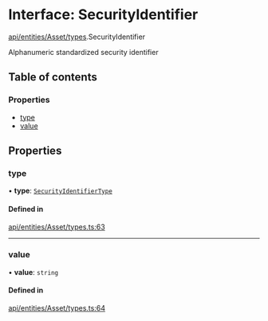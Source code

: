 # Interface: SecurityIdentifier

[api/entities/Asset/types](../wiki/api.entities.Asset.types).SecurityIdentifier

Alphanumeric standardized security identifier

## Table of contents

### Properties

- [type](../wiki/api.entities.Asset.types.SecurityIdentifier#type)
- [value](../wiki/api.entities.Asset.types.SecurityIdentifier#value)

## Properties

### type

• **type**: [`SecurityIdentifierType`](../wiki/api.entities.Asset.types.SecurityIdentifierType)

#### Defined in

[api/entities/Asset/types.ts:63](https://github.com/PolymeshAssociation/polymesh-sdk/blob/fe2e6dd1/src/api/entities/Asset/types.ts#L63)

___

### value

• **value**: `string`

#### Defined in

[api/entities/Asset/types.ts:64](https://github.com/PolymeshAssociation/polymesh-sdk/blob/fe2e6dd1/src/api/entities/Asset/types.ts#L64)
